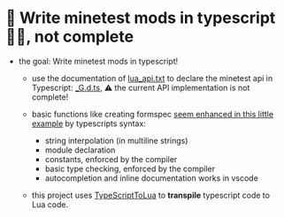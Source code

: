 # 🚧 Write minetest mods in typescript 🚧🚧, not complete

- the goal: Write minetest mods in typescript!
  
  - use the documentation of [lua_api.txt](https://github.com/minetest/minetest/blob/master/doc/lua_api.txt) to declare the minetest api in Typescript: [_G.d.ts](/_G.d.ts), :warning: the current API implementation is not complete!
  
  - basic functions like creating formspec [seem enhanced in this little example](/rubenwardy_formspecs.ts) by typescripts syntax:
    - string interpolation (in multiline strings)
    - module declaration
    - constants, enforced by the compiler
    - basic type checking, enforced by the compiler
    - autocompletion and inline documentation works in vscode
  - this project uses [TypeScriptToLua](https://typescripttolua.github.io/) to **transpile** typescript code to Lua code.

